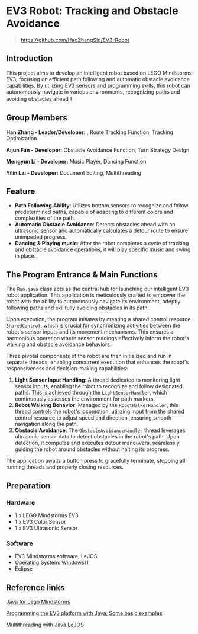 # EV3 Robot: Tracking and Obstacle Avoidance
> https://github.com/HaoZhangSid/EV3-Robot

## Introduction
This project aims to develop an intelligent robot based on LEGO Mindstorms EV3, focusing on efficient path following and automatic obstacle avoidance capabilities. By utilizing EV3 sensors and programming skills, this robot can autonomously navigate in various environments, recognizing paths and avoiding obstacles ahead！




## Group Members 

**Han Zhang - Leader/Developer:** ,  Route Tracking Function, Tracking Optimization

**Aijun Fan - Developer:** Obstacle Avoidance Function, Turn Strategy Design

**Mengyun Li - Developer:** Music Player, Dancing Function

**Yilin Lai - Developer:** Document Editing, Multithreading




## Feature
- **Path Following Ability**: Utilizes bottom sensors to recognize and follow predetermined paths, capable of adapting to different colors and complexities of the path.
- **Automatic Obstacle Avoidance**: Detects obstacles ahead with an ultrasonic sensor and automatically calculates a detour route to ensure unimpeded progress.
- **Dancing & Playing music**: After the robot completes a cycle of tracking and obstacle avoidance operations, it will play specific music and swing in place.



## The Program Entrance & Main Functions

The `Run.java` class acts as the central hub for launching our intelligent EV3 robot application. This application is meticulously crafted to empower the robot with the ability to autonomously navigate its environment, adeptly following paths and skillfully avoiding obstacles in its path.

Upon execution, the program initiates by creating a shared control resource, `SharedControl`, which is crucial for synchronizing activities between the robot's sensor inputs and its movement mechanisms. This ensures a harmonious operation where sensor readings effectively inform the robot's walking and obstacle avoidance behaviors.

Three pivotal components of the robot are then initialized and run in separate threads, enabling concurrent execution that enhances the robot's responsiveness and decision-making capabilities:

1. **Light Sensor Input Handling**: A thread dedicated to monitoring light sensor inputs, enabling the robot to recognize and follow designated paths. This is achieved through the `LightSensorHandler`, which continuously assesses the environment for path markers.
2. **Robot Walking Behavior**: Managed by the `RobotWalkerHandler`, this thread controls the robot's locomotion, utilizing input from the shared control resource to adjust speed and direction, ensuring smooth navigation along the path.
3. **Obstacle Avoidance**: The `ObstacleAvoidanceHandler` thread leverages ultrasonic sensor data to detect obstacles in the robot's path. Upon detection, it computes and executes detour maneuvers, seamlessly guiding the robot around obstacles without halting its progress.

The application awaits a button press to gracefully terminate, stopping all running threads and properly closing resources. 



## Preparation
### Hardware
- 1 x LEGO Mindstorms EV3
- 1 x EV3 Color Sensor
- 1 x EV3 Ultrasonic Sensor

### Software
- EV3 Mindstorms software, LeJOS
- Operating System: Windows11
- Eclipse



## Reference links 

[Java for Lego Mindstorms](https://lejos.sourceforge.io/)

[Programming the EV3 platform with Java, Some basic examples](https://stemrobotics.cs.pdx.edu/node/4576.html)

[Multithreading with Java LeJOS](https://www.juanantonio.info/docs/2008/JAVA-LEJOS-MULTITHREADING.pdf)



